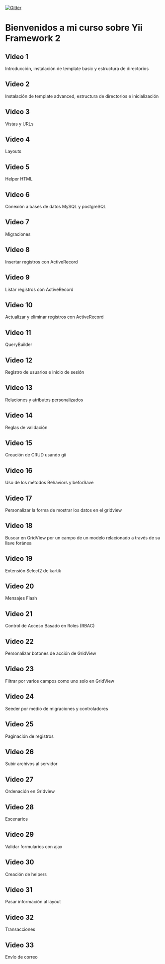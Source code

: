 [![Gitter](https://badges.gitter.im/Yii-Framework-2/curso-yii-2.svg)](https://gitter.im/Yii-Framework-2/curso-yii-2?utm_source=badge&utm_medium=badge&utm_campaign=pr-badge)

Bienvenidos a mi curso sobre Yii Framework 2
============================================

Video 1
-------

Introducción, instalación de template basic y estructura de directorios

Video 2
-------

Instalación de template advanced, estructura de directorios e inicialización

Video 3
-------

Vistas y URLs

Video 4
-------

Layouts

Video 5
-------

Helper HTML

Video 6
-------

Conexión a bases de datos MySQL y postgreSQL

Video 7
-------

Migraciones

Video 8
-------

Insertar registros con ActiveRecord

Video 9
-------

Listar registros con ActiveRecord

Video 10
-------

Actualizar y eliminar registros con ActiveRecord

Video 11
-------

QueryBuilder

Video 12
-------

Registro de usuarios e inicio de sesión

Video 13
-------

Relaciones y atributos personalizados

Video 14
-------

Reglas de validación

Video 15
-------

Creación de CRUD usando gii

Video 16
-------

Uso de los métodos Behaviors y beforSave

Video 17
--------

Personalizar la forma de mostrar los datos en el gridview

Video 18
--------

Buscar en GridView por un campo de un modelo relacionado a través de su llave foránea

Video 19
--------

Extensión Select2 de kartik

Video 20
--------

Mensajes Flash

Video 21
--------

Control de Acceso Basado en Roles (RBAC)

Video 22
--------

Personalizar botones de acción de GridView

Video 23
--------

Filtrar por varios campos como uno solo en GridView

Video 24
--------

Seeder por medio de migraciones y controladores

Video 25
--------

Paginación de registros

Video 26
--------

Subir archivos al servidor

Video 27
--------

Ordenación en Gridview

Video 28
--------

Escenarios

Video 29
--------

Validar formularios con ajax

Video 30
--------

Creación de helpers

Video 31
--------

Pasar información al layout

Video 32
--------

Transacciones

Video 33
--------

Envío de correo
